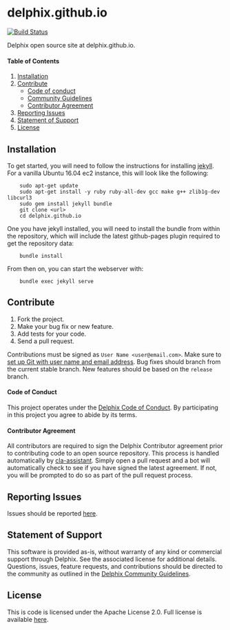# delphix.github.io

[![Build Status](https://travis-ci.org/delphix/delphix.github.io.svg?branch=release)](https://travis-ci.org/delphix/delphix.github.io)

Delphix open source site at delphix.github.io.

#### Table of Contents
1.  [Installation](#installation)
2.  [Contribute](#contribute)
    *   [Code of conduct](#code-of-conduct)
    *   [Community Guidelines](#community-guidelines)
    *   [Contributor Agreement](#contributor-agreement)
3.  [Reporting Issues](#reporting-issues)
4.  [Statement of Support](#statement-of-support)
5.  [License](#license)

## <a id="installation"></a>Installation

To get started, you will need to follow the instructions for installing
<a href="https://jekyllrb.com/">jekyll</a>. For a vanilla Ubuntu 16.04 ec2 instance,
this will look like the following:

```
	sudo apt-get update
	sudo apt-get install -y ruby ruby-all-dev gcc make g++ zlib1g-dev libcurl3
	sudo gem install jekyll bundle
	git clone <url>
	cd delphix.github.io
```

One you have jekyll installed, you will need to install the bundle from within the
repository, which will include the latest github-pages plugin required to
get the repository data:

```
	bundle install
```

From then on, you can start the webserver with:

```
	bundle exec jekyll serve
```

## <a id="contribute"></a>Contribute

1.  Fork the project.
2.  Make your bug fix or new feature.
3.  Add tests for your code.
4.  Send a pull request.

Contributions must be signed as `User Name <user@email.com>`. Make sure to [set up Git with user name and email address](https://git-scm.com/book/en/v2/Getting-Started-First-Time-Git-Setup). Bug fixes should branch from the current stable branch. New features should be based on the `release` branch.

#### <a id="code-of-conduct"></a>Code of Conduct

This project operates under the [Delphix Code of Conduct](https://delphix.github.io/code-of-conduct.html). By participating in this project you agree to abide by its terms.

#### <a id="contributor-agreement"></a>Contributor Agreement

All contributors are required to sign the Delphix Contributor agreement prior to contributing code to an open source repository. This process is handled automatically by [cla-assistant](https://cla-assistant.io/). Simply open a pull request and a bot will automatically check to see if you have signed the latest agreement. If not, you will be prompted to do so as part of the pull request process.


## <a id="reporting_issues"></a>Reporting Issues

Issues should be reported [here](https://github.com/delphix/delphix.github.io/issues).

## <a id="statement-of-support"></a>Statement of Support

This software is provided as-is, without warranty of any kind or commercial support through Delphix. See the associated license for additional details. Questions, issues, feature requests, and contributions should be directed to the community as outlined in the [Delphix Community Guidelines](https://delphix.github.io/community-guidelines.html).

## <a id="license"></a>License

This is code is licensed under the Apache License 2.0. Full license is available [here](./LICENSE).
